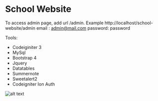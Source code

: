 # School Website

To access admin page, add url /admin. Example http://localhost/school-website/admin
email : admin@mail.com
password: password

Tools:
- Codeiginiter 3
- MySql
- Bootstrap 4
- Jquery
- Datatables
- Summernote
- Sweetalert2
- Codeigniter Ion Auth

![alt text](https://github.com/tegarpratama/school-website/blob/master/capture.png?raw=true) 
